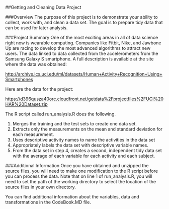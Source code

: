 ##Getting and Cleaning Data Project

###Overview
The purpose of this project is to demonstrate your ability to collect, work with, and clean a data set. The goal is to prepare tidy data that can be used for later analysis.

###Project Summary
One of the most exciting areas in all of data science right now is wearable computing. Companies like Fitbit, Nike, and Jawbone Up are racing to develop the most advanced algorithms to attract new users. The data linked to data collected from the accelerometers from the Samsung Galaxy S smartphone. A full description is available at the site where the data was obtained: 

http://archive.ics.uci.edu/ml/datasets/Human+Activity+Recognition+Using+Smartphones 

Here are the data for the project: 

https://d396qusza40orc.cloudfront.net/getdata%2Fprojectfiles%2FUCI%20HAR%20Dataset.zip 

The R script called run_analysis.R does the following. 
  1. Merges the training and the test sets to create one data set.
  2. Extracts only the measurements on the mean and standard deviation for each measurement. 
  3. Uses descriptive activity names to name the activities in the data set
  4. Appropriately labels the data set with descriptive variable names. 
  5. From the data set in step 4, creates a second, independent tidy data set with the average of each variable for each activity and each subject.

###Additional Information
Once you have obtained and unzipped the source files, you will need to make one modification to the R script before you can process the data. Note that on line 1 of run_analysis.R, you will need to set the path of the working directory to select the location of the source files in your own directory.

You can find additional information about the variables, data and transformations in the CodeBook.MD file.